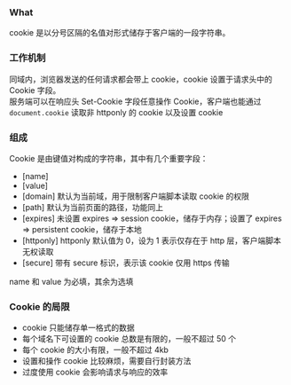 ### What
cookie 是以分号区隔的名值对形式储存于客户端的一段字符串。

### 工作机制
同域内，浏览器发送的任何请求都会带上 cookie，cookie 设置于请求头中的 Cookie 字段。<br>
服务端可以在响应头 Set-Cookie 字段任意操作 Cookie，客户端也能通过 `document.cookie` 读取非 httponly 的 cookie 以及设置 cookie

### 组成
Cookie 是由键值对构成的字符串，其中有几个重要字段：
- [name]
- [value]
- [domain] 默认为当前域，用于限制客户端脚本读取 cookie 的权限
- [path] 默认为当前页面的路径，功能同上
- [expires] 未设置 expires => session cookie，储存于内存；设置了 expires => persistent cookie，储存于本地
- [httponly] httponly 默认值为 0，设为 1 表示仅存在于 http 层，客户端脚本无权读取
- [secure] 带有 secure 标识，表示该 cookie 仅用 https 传输

name 和 value 为必填，其余为选填

### Cookie 的局限
- cookie 只能储存单一格式的数据
-	每个域名下可设置的 cookie 总数是有限的，一般不超过 50 个
-	每个 cookie 的大小有限，一般不超过 4kb
-	设置和操作 cookie 比较麻烦，需要自行封装方法
- 过度使用 cookie 会影响请求与响应的效率


